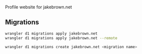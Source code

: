 Profile website for jakebrown.net

## Migrations

```bash
wrangler d1 migrations apply jakebrown.net
wrangler d1 migrations apply jakebrown.net --remote
```

```bash
wrangler d1 migrations create jakebrown.net <migration name>
```
